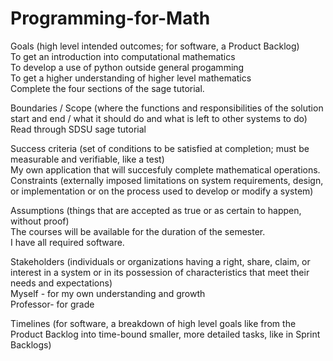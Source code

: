 # Programming-for-Math
Goals (high level intended outcomes; for software, a Product Backlog) </br>
To get an introduction into computational mathematics </br>
To develop a use of python outside general progamming </br>
To get a higher understanding of higher level mathematics </br>
Complete the four sections of the sage tutorial. </br>

Boundaries / Scope (where the functions and responsibilities of the solution start and end / what it should do and what is left to other systems to do) </br>
Read through SDSU sage tutorial

Success criteria (set of conditions to be satisfied at completion; must be measurable and verifiable, like a test) </br>
My own application that will succesfuly complete mathematical operations. </br>
Constraints (externally imposed limitations on system requirements, design, or implementation or on the process used to develop or modify a system) </br>

Assumptions (things that are accepted as true or as certain to happen, without proof) </br>
The courses will be available for the duration of the semester. </br>
I have all required software. </br>

Stakeholders (individuals or organizations having a right, share, claim, or interest in a system or in its possession of characteristics that meet their needs and expectations) </br>
Myself - for my own understanding and growth </br>
Professor- for grade </br>

Timelines (for software, a breakdown of high level goals like from the Product Backlog into time-bound smaller, more detailed tasks, like in Sprint Backlogs) </br>

